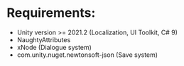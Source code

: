 # Requirements:

- Unity version >= 2021.2 (Localization, UI Toolkit, C# 9)
- NaughtyAttributes
- xNode (Dialogue system)
- com.unity.nuget.newtonsoft-json (Save system)
